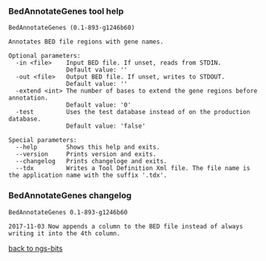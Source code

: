 ### BedAnnotateGenes tool help
	BedAnnotateGenes (0.1-893-g1246b60)
	
	Annotates BED file regions with gene names.
	
	Optional parameters:
	  -in <file>    Input BED file. If unset, reads from STDIN.
	                Default value: ''
	  -out <file>   Output BED file. If unset, writes to STDOUT.
	                Default value: ''
	  -extend <int> The number of bases to extend the gene regions before annotation.
	                Default value: '0'
	  -test         Uses the test database instead of on the production database.
	                Default value: 'false'
	
	Special parameters:
	  --help        Shows this help and exits.
	  --version     Prints version and exits.
	  --changelog   Prints changeloge and exits.
	  --tdx         Writes a Tool Definition Xml file. The file name is the application name with the suffix '.tdx'.
	
### BedAnnotateGenes changelog
	BedAnnotateGenes 0.1-893-g1246b60
	
	2017-11-03 Now appends a column to the BED file instead of always writing it into the 4th column.
[back to ngs-bits](https://github.com/imgag/ngs-bits)